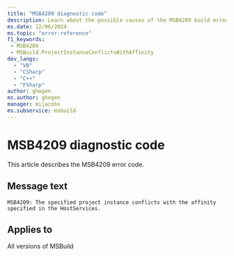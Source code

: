 ```yaml
---
title: "MSB4209 diagnostic code"
description: Learn about the possible causes of the MSB4209 build error, and get troubleshooting tips.
ms.date: 12/06/2024
ms.topic: "error-reference"
f1_keywords:
 - MSB4209
 - MSBuild.ProjectInstanceConflictsWithAffinity
dev_langs:
  - "VB"
  - "CSharp"
  - "C++"
  - "FSharp"
author: ghogen
ms.author: ghogen
manager: mijacobs
ms.subservice: msbuild
---
```


# MSB4209 diagnostic code

<!-- :::ErrorDefinitionDescription::: -->
<!-- :::editable-content name="introDescription"::: -->
This article describes the MSB4209 error code.
<!-- :::editable-content-end::: -->

## Message text

`MSB4209: The specified project instance conflicts with the affinity specified in the HostServices.`

<!-- :::editable-content name="postOutputDescription"::: -->
<!--
{StrBegin="MSB4209: "}
-->
<!-- :::editable-content-end::: -->
<!-- :::ErrorDefinitionDescription-end::: -->

## Applies to

All versions of MSBuild
